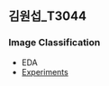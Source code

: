 ## 김원섭_T3044

### Image Classification
- EDA
- [Experiments](https://github.com/boostcampaitech3/level1-image-classification-level1-recsys-15/tree/main/practice/t3044/experiments#readme)
